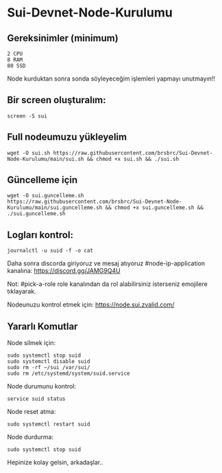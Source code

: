 # Sui-Devnet-Node-Kurulumu

## Gereksinimler (minimum)
```
2 CPU
8 RAM
80 SSD
```
Node kurduktan sonra sonda söyleyeceğim işlemleri yapmayı unutmayın!!

## Bir screen oluşturalım:
```
screen -S sui
```

## Full nodeumuzu yükleyelim

```
wget -O sui.sh https://raw.githubusercontent.com/brsbrc/Sui-Devnet-Node-Kurulumu/main/sui.sh && chmod +x sui.sh && ./sui.sh
```

## Güncelleme için

```
wget -O sui.guncelleme.sh https://raw.githubusercontent.com/brsbrc/Sui-Devnet-Node-Kurulumu/main/sui.guncelleme.sh && chmod +x sui.guncelleme.sh && ./sui.guncelleme.sh
```

## Logları kontrol:
```
journalctl -u suid -f -o cat
```

Daha sonra discorda giriyoruz ve mesaj atıyoruz #node-ip-application kanalına: https://discord.gg/JAMG9Q4U

Not: #pick-a-role role kanalından da rol alabilirsiniz isterseniz emojilere tıklayarak.

Nodeunuzu kontrol etmek için: https://node.sui.zvalid.com/

## Yararlı Komutlar 

Node silmek için:
```
sudo systemctl stop suid
sudo systemctl disable suid
sudo rm -rf ~/sui /var/sui/
sudo rm /etc/systemd/system/suid.service
```

Node durumunu kontrol:
```
service suid status
```

Node reset atma:
```
sudo systemctl restart suid
```

Node durdurma: 
```
sudo systemctl stop suid
```

Hepinize kolay gelsin, arkadaşlar..

